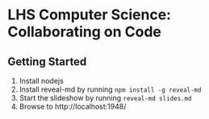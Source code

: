 LHS Computer Science: Collaborating on Code
===========================================

Getting Started
---------------

1. Install nodejs
2. Install reveal-md by running `npm install -g reveal-md`
3. Start the slideshow by running `reveal-md slides.md`
4. Browse to http://localhost:1948/
